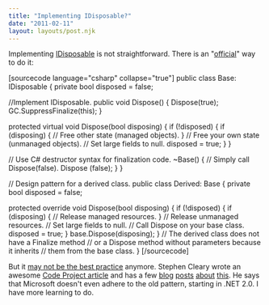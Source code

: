 ```yaml
---
title: "Implementing IDisposable?"
date: "2011-02-11"
layout: layouts/post.njk
---
```


Implementing
[IDisposable](<http://msdn.microsoft.com/en-us/library/system.idisposable(v=VS.90).aspx>)
is not straightforward. There is an
"[official](<http://msdn.microsoft.com/en-us/library/b1yfkh5e(v=VS.90).aspx>)"
way to do it:

\[sourcecode language="csharp" collapse="true"\] public class Base: IDisposable
{ private bool disposed = false;

//Implement IDisposable. public void Dispose() { Dispose(true);
GC.SuppressFinalize(this); }

protected virtual void Dispose(bool disposing) { if (!disposed) { if (disposing)
{ // Free other state (managed objects). } // Free your own state (unmanaged
objects). // Set large fields to null. disposed = true; } }

// Use C# destructor syntax for finalization code. ~Base() { // Simply call
Dispose(false). Dispose (false); } }

// Design pattern for a derived class. public class Derived: Base { private bool
disposed = false;

protected override void Dispose(bool disposing) { if (!disposed) { if
(disposing) { // Release managed resources. } // Release unmanaged resources. //
Set large fields to null. // Call Dispose on your base class. disposed = true; }
base.Dispose(disposing); } // The derived class does not have a Finalize method
// or a Dispose method without parameters because it inherits // them from the
base class. } \[/sourcecode\]

But it
[may not be the best practice](http://nitoprograms.blogspot.com/2009/08/how-to-implement-idisposable-and.html)
anymore. Stephen Cleary wrote an awesome
[Code Project article](http://www.codeproject.com/KB/dotnet/IDisposable.aspx)
and has a few
[blog](http://nitoprograms.blogspot.com/2009/08/first-rule-of-implementing-idisposable.html)
[posts](http://nitoprograms.blogspot.com/2009/08/second-rule-of-implementing-idisposable.html)
[about](http://nitoprograms.blogspot.com/2009/08/third-rule-of-implementing-idisposable.html)
[this](http://nitoprograms.blogspot.com/2010/02/how-to-implement-idisposable-and.html).
He says that Microsoft doesn't even adhere to the old pattern, starting in .NET
2.0. I have more learning to do.

